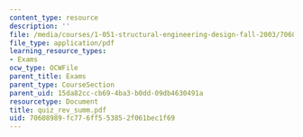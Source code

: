 ```yaml
---
content_type: resource
description: ''
file: /media/courses/1-051-structural-engineering-design-fall-2003/70608989fc776ff553852f061bec1f69_quiz_rev_summ.pdf
file_type: application/pdf
learning_resource_types:
- Exams
ocw_type: OCWFile
parent_title: Exams
parent_type: CourseSection
parent_uid: 15da82cc-cb69-4ba3-b0dd-09db4630491a
resourcetype: Document
title: quiz_rev_summ.pdf
uid: 70608989-fc77-6ff5-5385-2f061bec1f69
---
```

